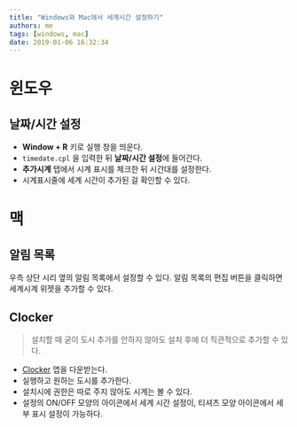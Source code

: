 ```yaml
---
title: "Windows와 Mac에서 세계시간 설정하기"
authors: me
tags: [windows, mac]
date: 2019-01-06 16:32:34
---
```


# 윈도우

## 날짜/시간 설정

- **Window + R** 키로 실행 창을 띄운다.
- `timedate.cpl` 을 입력한 뒤 **날짜/시간 설정**에 들어간다.
- **추가시계** 탭에서 시계 표시를 체크한 뒤 시간대를 설정한다.
- 시계표시줄에 세계 시간이 추가된 걸 확인할 수 있다.

# 맥

## 알림 목록

우측 상단 시리 옆의 알림 목록에서 설정할 수 있다.
알림 목록의 편집 버튼을 클릭하면 세계시계 위젯을 추가할 수 있다.

## Clocker

> 설치할 때 굳이 도시 추가를 안하지 않아도 설치 후에 더 직관적으로 추가할 수 있다.

- [Clocker](https://itunes.apple.com/app/clocker/id1056643111) 앱을 다운받는다.
- 실행하고 원하는 도시를 추가한다.
- 설치시에 권한은 따로 주지 않아도 시계는 볼 수 있다.
- 설정의 ON/OFF 모양의 아이콘에서 세계 시간 설정이, 티셔츠 모양 아이콘에서 세부 표시 설정이 가능하다.
